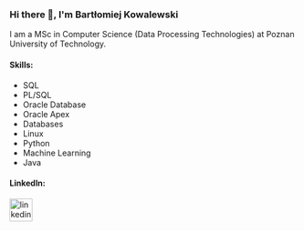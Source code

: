 ### Hi there 👋, I'm Bartłomiej Kowalewski
I am a MSc in Computer Science (Data Processing Technologies) at Poznan University of Technology.

#### Skills: 
* SQL
* PL/SQL
* Oracle Database
* Oracle Apex
* Databases
* Linux
* Python
* Machine Learning
* Java

#### LinkedIn:
[<img src='https://cdn.jsdelivr.net/npm/simple-icons@3.0.1/icons/linkedin.svg' alt='linkedin' height='40'>](https://www.linkedin.com/in/bart%C5%82omiej-kowalewski-575330240)  
